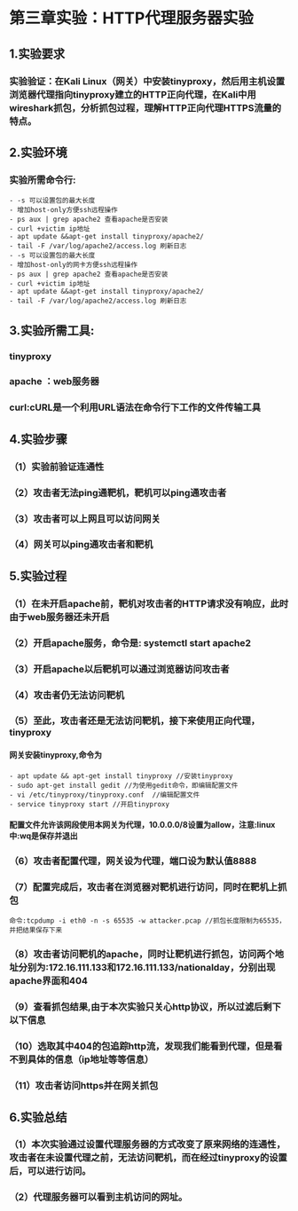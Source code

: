 # 第三章实验：HTTP代理服务器实验
## 1.实验要求
### 实验验证：在Kali Linux（网关）中安装tinyproxy，然后用主机设置浏览器代理指向tinyproxy建立的HTTP正向代理，在Kali中用wireshark抓包，分析抓包过程，理解HTTP正向代理HTTPS流量的特点。
## 2.实验环境
### 实验所需命令行:
```
- -s 可以设置包的最大长度
- 增加host-only方便ssh远程操作
- ps aux | grep apache2 查看apache是否安装
- curl +victim ip地址
- apt update &&apt-get install tinyproxy/apache2/
- tail -F /var/log/apache2/access.log 刷新日志
- -s 可以设置包的最大长度
- 增加host-only的网卡方便ssh远程操作
- ps aux | grep apache2 查看apache是否安装
- curl +victim ip地址
- apt update &&apt-get install tinyproxy/apache2/
- tail -F /var/log/apache2/access.log 刷新日志
```
## 3.实验所需工具:
### tinyproxy
### apache ：web服务器
### curl:cURL是一个利用URL语法在命令行下工作的文件传输工具
## 4.实验步骤
### （1）实验前验证连通性
### （2）攻击者无法ping通靶机，靶机可以ping通攻击者
### （3）攻击者可以上网且可以访问网关
### （4）网关可以ping通攻击者和靶机
## 5.实验过程
### （1）在未开启apache前，靶机对攻击者的HTTP请求没有响应，此时由于web服务器还未开启
### （2）开启apache服务，命令是: systemctl start apache2
### （3）开启apache以后靶机可以通过浏览器访问攻击者
### （4）攻击者仍无法访问靶机
### （5）至此，攻击者还是无法访问靶机，接下来使用正向代理，tinyproxy
#### 网关安装tinyproxy,命令为
```
- apt update && apt-get install tinyproxy //安装tinyproxy
- sudo apt-get install gedit //为使用gedit命令，即编辑配置文件
- vi /etc/tinyproxy/tinyproxy.conf  //编辑配置文件
- service tinyproxy start //开启tinyproxy
```
#### 配置文件允许该网段使用本网关为代理，10.0.0.0/8设置为allow，注意:linux中:wq是保存并退出
### （6）攻击者配置代理，网关设为代理，端口设为默认值8888
### （7）配置完成后，攻击者在浏览器对靶机进行访问，同时在靶机上抓包
```
命令:tcpdump -i eth0 -n -s 65535 -w attacker.pcap //抓包长度限制为65535，并把结果保存下来
```
### （8）攻击者访问靶机的apache，同时让靶机进行抓包，访问两个地址分别为:172.16.111.133和172.16.111.133/nationalday，分别出现apache界面和404
### （9）查看抓包结果,由于本次实验只关心http协议，所以过滤后剩下以下信息
### （10）选取其中404的包追踪http流，发现我们能看到代理，但是看不到具体的信息（ip地址等等信息）
### （11）攻击者访问https并在网关抓包
## 6.实验总结
### （1）本次实验通过设置代理服务器的方式改变了原来网络的连通性，攻击者在未设置代理之前，无法访问靶机，而在经过tinyproxy的设置后，可以进行访问。
### （2）代理服务器可以看到主机访问的网址。
